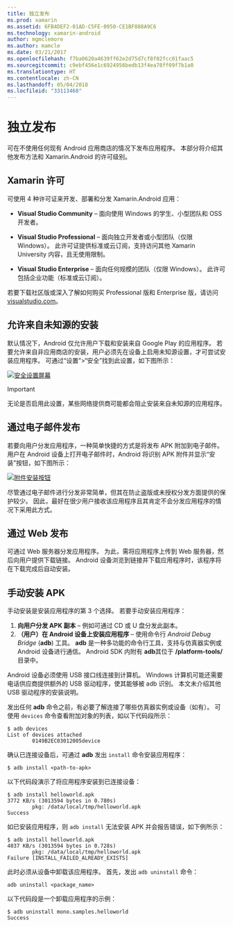 ```yaml
---
title: 独立发布
ms.prod: xamarin
ms.assetid: 6FB4DEF2-01AD-C5FE-0950-CE1BF088A9C6
ms.technology: xamarin-android
author: mgmclemore
ms.author: mamcle
ms.date: 03/21/2017
ms.openlocfilehash: f7ba0620a4639ff62e2d75d7cf8f02fcc01faac5
ms.sourcegitcommit: c9ebf456e1c6924956bedb13f4ea78ff09f7b1a0
ms.translationtype: HT
ms.contentlocale: zh-CN
ms.lasthandoff: 05/04/2018
ms.locfileid: "33113468"
---
```

# <a name="publishing-independently"></a>独立发布

可在不使用任何现有 Android 应用商店的情况下发布应用程序。 本部分将介绍其他发布方法和 Xamarin.Android 的许可级别。


## <a name="xamarin-licensing"></a>Xamarin 许可

可使用 4 种许可证来开发、部署和分发 Xamarin.Android 应用：

-   **Visual Studio Community** &ndash; 面向使用 Windows 的学生、小型团队和 OSS 开发者。

-   **Visual Studio Professional** &ndash; 面向独立开发者或小型团队（仅限 Windows）。 此许可证提供标准或云订阅，支持访问其他 Xamarin University 内容，且无使用限制。

-   **Visual Studio Enterprise** &ndash; 面向任何规模的团队（仅限 Windows）。 此许可包括企业功能（标准或云订阅）。

若要下载社区版或深入了解如何购买 Professional 版和 Enterprise 版，请访问 [visualstudio.com](https://www.visualstudio.com/xamarin/)。


## <a name="allow-installation-from-unknown-sources"></a>允许来自未知源的安装

默认情况下，Android 仅允许用户下载和安装来自 Google Play 的应用程序。 若要允许来自非应用商店的安装，用户必须先在设备上启用未知源设置，才可尝试安装应用程序。 可通过“设置”>“安全”找到此设置，如下图所示：

[![安全设置屏幕](publishing-independently-images/settings.png)](publishing-independently-images/settings.png#lightbox)


> [!IMPORTANT]
> 无论是否启用此设置，某些网络提供商可能都会阻止安装来自未知源的应用程序。



## <a name="publishing-by-e-mail"></a>通过电子邮件发布

若要向用户分发应用程序，一种简单快捷的方式是将发布 APK 附加到电子邮件。 用户在 Android 设备上打开电子邮件时，Android 将识别 APK 附件并显示“安装”按钮，如下图所示：

[![附件安装按钮](publishing-independently-images/publishing-via-email.png)](publishing-independently-images/publishing-via-email.png#lightbox)

尽管通过电子邮件进行分发非常简单，但其在防止盗版或未授权分发方面提供的保护较少。 因此，最好在很少用户接收该应用程序且其肯定不会分发应用程序的情况下采用此方式。


## <a name="publishing-by-web"></a>通过 Web 发布

可通过 Web 服务器分发应用程序。 为此，需将应用程序上传到 Web 服务器，然后向用户提供下载链接。 Android 设备浏览到链接并下载应用程序时，该程序将在下载完成后自动安装。


## <a name="manually-installing-an-apk"></a>手动安装 APK

手动安装是安装应用程序的第 3 个选择。 若要手动安装应用程序：

1.   **向用户分发 APK 副本** &ndash; 例如可通过 CD 或 U 盘分发此副本。
1.   **（用户）在 Android 设备上安装应用程序** &ndash; 使用命令行 *Android Debug Bridge* (**adb**) 工具。 **adb** 是一种多功能的命令行工具，支持与仿真器实例或 Android 设备进行通信。 Android SDK 内附有 **adb**其位于 **<sdk>/platform-tools/** 目录中。

Android 设备必须使用 USB 接口线连接到计算机。
Windows 计算机可能还需要电话供应商提供额外的 USB 驱动程序，使其能够被 adb 识别。 本文未介绍其他 USB 驱动程序的安装说明。

发出任何 **adb** 命令之前，有必要了解连接了哪些仿真器实例或设备（如有）。 可使用 `devices` 命令查看附加对象的列表，如以下代码段所示：

```shell
$ adb devices
List of devices attached
        0149B2EC03012005device
```

确认已连接设备后，可通过 **adb** 发出 `install` 命令安装应用程序：

```shell
$ adb install <path-to-apk>
```

以下代码段演示了将应用程序安装到已连接设备：

```shell
$ adb install helloworld.apk
3772 KB/s (3013594 bytes in 0.780s)
        pkg: /data/local/tmp/helloworld.apk
Success
```

如已安装应用程序，则 `adb install` 无法安装 APK 并会报告错误，如下例所示：

```shell
$ adb install helloworld.apk
4037 KB/s (3013594 bytes in 0.728s)
        pkg: /data/local/tmp/helloworld.apk
Failure [INSTALL_FAILED_ALREADY_EXISTS]
```

此时必须从设备中卸载该应用程序。 首先，发出 `adb uninstall` 命令：

```shell
adb uninstall <package_name>
```

以下代码段是一个卸载应用程序的示例：

```shell
$ adb uninstall mono.samples.helloworld
Success
```
